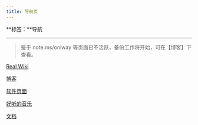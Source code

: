 ```yaml
---
title: 导航页
---
```


**标签：**导航

---

> 鉴于 note.ms/oniway 等页面已不活跃，备份工作将开始，可在【博客】下查看。

[Real Wiki](./real-wiki)

[博客](./blog)

[软件页面](./sofwares)

[好听的音乐](./sounds)

[文档](./docs)